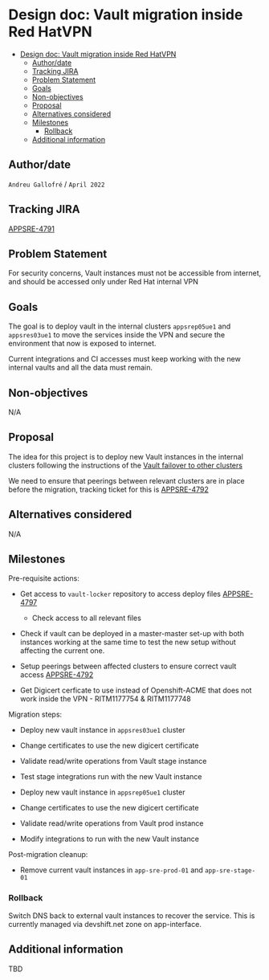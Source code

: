 # Design doc: Vault migration inside Red HatVPN

- [Design doc: Vault migration inside Red HatVPN](#design-doc-vault-vpn-migration)
  - [Author/date](#authordate)
  - [Tracking JIRA](#tracking-jira)
  - [Problem Statement](#problem-statement)
  - [Goals](#goals)
  - [Non-objectives](#non-objectives)
  - [Proposal](#proposal)
  - [Alternatives considered](#alternatives-considered)
  - [Milestones](#milestones)
    - [Rollback](#rollback)
  - [Additional information](#additional-information)


## Author/date
`Andreu Gallofré` / `April 2022`


## Tracking JIRA
[APPSRE-4791](https://issues.redhat.com/browse/APPSRE-4791)


## Problem Statement

For security concerns, Vault instances must not be accessible from internet, and should be accessed only under Red Hat internal VPN

## Goals

The goal is to deploy vault in the internal clusters `appsrep05ue1` and `appsres03ue1` to move the services inside the VPN and secure the environment that now is exposed to internet.

Current integrations and CI accesses must keep working with the new internal vaults and all the data must remain.

## Non-objectives

N/A

## Proposal

The idea for this project is to deploy new Vault instances in the internal clusters following the instructions of the [Vault failover to other clusters](https://gitlab.cee.redhat.com/service/app-interface/-/blob/master/docs/app-sre/vault.md#vault-failover-to-another-cluster)

We need to ensure that peerings between relevant clusters are in place before the migration, tracking ticket for this is [APPSRE-4792](https://issues.redhat.com/browse/APPSRE-4792)

## Alternatives considered

N/A

## Milestones

Pre-requisite actions:

* Get access to `vault-locker` repository to access deploy files [APPSRE-4797](https://issues.redhat.com/browse/APPSRE-4797)
    * Check access to all relevant files

* Check if vault can be deployed in a master-master set-up with both instances working at the same time to test the new setup without affecting the current one.

* Setup peerings between affected clusters to ensure correct vault access [APPSRE-4792](https://issues.redhat.com/browse/APPSRE-4792)

* Get Digicert cerficate to use instead of Openshift-ACME that does not work inside the VPN - RITM1177754 & RITM1177748 

Migration steps:

* Deploy new vault instance in `appsres03ue1` cluster
* Change certificates to use the new digicert certificate
* Validate read/write operations from Vault stage instance
* Test stage integrations run with the new Vault instance

* Deploy new vault instance in `appsrep05ue1` cluster
* Change certificates to use the new digicert certificate
* Validate read/write operations from Vault prod instance
* Modify integrations to run with the new Vault instance

Post-migration cleanup:

* Remove current vault instances in `app-sre-prod-01` and `app-sre-stage-01`

### Rollback

Switch DNS back to external vault instances to recover the service. This is currently managed via devshift.net zone on app-interface.

## Additional information

TBD
